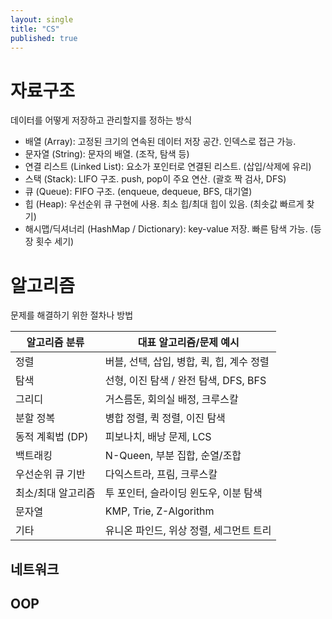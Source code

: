 ```yaml
---
layout: single
title: "CS"
published: true
---
```


# 자료구조
데이터를 어떻게 저장하고 관리할지를 정하는 방식

* 배열 (Array): 고정된 크기의 연속된 데이터 저장 공간. 인덱스로 접근 가능.
* 문자열 (String): 문자의 배열. (조작, 탐색 등)
* 연결 리스트 (Linked List): 요소가 포인터로 연결된 리스트. (삽입/삭제에 유리)
* 스택 (Stack): LIFO 구조. push, pop이 주요 연산. (괄호 짝 검사, DFS)
* 큐 (Queue): FIFO 구조. (enqueue, dequeue, BFS, 대기열)
* 힙 (Heap): 우선순위 큐 구현에 사용. 최소 힙/최대 힙이 있음. (최솟값 빠르게 찾기)
* 해시맵/딕셔너리 (HashMap / Dictionary): key-value 저장. 빠른 탐색 가능. (등장 횟수 세기)


# 알고리즘
문제를 해결하기 위한 절차나 방법

| 알고리즘 분류         | 대표 알고리즘/문제 예시                             |
|----------------------|----------------------------------------------------|
| 정렬                 | 버블, 선택, 삽입, 병합, 퀵, 힙, 계수 정렬           |
| 탐색                 | 선형, 이진 탐색 / 완전 탐색, DFS, BFS               |
| 그리디               | 거스름돈, 회의실 배정, 크루스칼                     |
| 분할 정복            | 병합 정렬, 퀵 정렬, 이진 탐색                      |
| 동적 계획법 (DP)     | 피보나치, 배낭 문제, LCS                           |
| 백트래킹             | N-Queen, 부분 집합, 순열/조합                      |
| 우선순위 큐 기반     | 다익스트라, 프림, 크루스칼                         |
| 최소/최대 알고리즘   | 투 포인터, 슬라이딩 윈도우, 이분 탐색              |
| 문자열               | KMP, Trie, Z-Algorithm                             |
| 기타                 | 유니온 파인드, 위상 정렬, 세그먼트 트리            |


## 네트워크
## OOP
